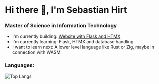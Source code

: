 # Hi there 👋, I'm Sebastian Hirt
### Master of Science in Information Technology

- I'm currently building: [Website with Flask and HTMX](https://github.com/mokronos/logic)
- I'm currently learning: Flask, HTMX and database handling
- I want to learn next: A lower level language like Rust or Zig, maybe in connection with WASM

### Languages:
![Top Langs](https://github-readme-stats.vercel.app/api/top-langs/?username=mokronos&layout=compact&theme=dark)
<!-- [![Mokronos's GitHub stats](https://github-readme-stats.vercel.app/api?username=mokronos)](https://github.com/mokronos/github-readme-stats)-->
